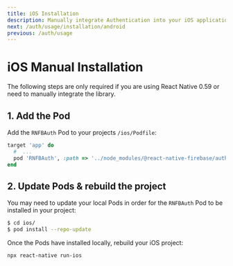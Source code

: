 ```yaml
---
title: iOS Installation
description: Manually integrate Authentication into your iOS application.
next: /auth/usage/installation/android
previous: /auth/usage
---
```


# iOS Manual Installation

The following steps are only required if you are using React Native  0.59 or need to manually integrate the library.

## 1. Add the Pod

Add the `RNFBAuth` Pod to your projects `/ios/Podfile`:

```ruby
target 'app' do
  #  ...
  pod 'RNFBAuth', :path => '../node_modules/@react-native-firebase/auth'
end
```

## 2. Update Pods & rebuild the project

You may need to update your local Pods in order for the `RNFBAuth` Pod to be installed in your project:

```bash
$ cd ios/
$ pod install --repo-update
```

Once the Pods have installed locally, rebuild your iOS project:

```bash
npx react-native run-ios
```
